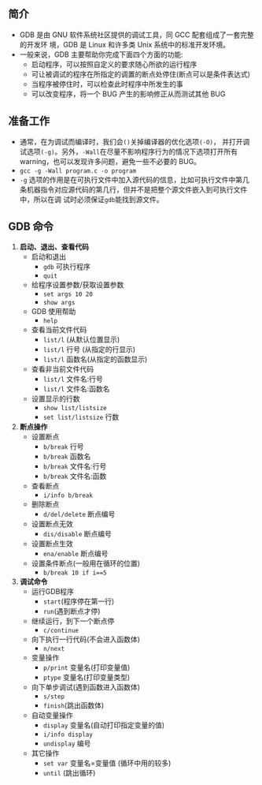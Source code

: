 ## **简介**
- GDB 是由 GNU 软件系统社区提供的调试工具，同 GCC 配套组成了一套完整的开发环 境，GDB 是 Linux 和许多类 Unix 系统中的标准开发环境。
- 一般来说，GDB 主要帮助你完成下面四个方面的功能:
    - 启动程序，可以按照自定义的要求随心所欲的运行程序
    - 可让被调试的程序在所指定的调置的断点处停住(断点可以是条件表达式)
    - 当程序被停住时，可以检查此时程序中所发生的事
    - 可以改变程序，将一个 BUG 产生的影响修正从而测试其他 BUG

## **准备工作**
- 通常，在为调试而编译时，我们会`()`关掉编译器的优化选项`(-O)`， 并打开调 试选项`(-g)`。另外，`-Wall`在尽量不影响程序行为的情况下选项打开所有 warning，也可以发现许多问题，避免一些不必要的 BUG。
- `gcc -g -Wall program.c -o program`
- `-g` 选项的作用是在可执行文件中加入源代码的信息，比如可执行文件中第几条机器指令对应源代码的第几行，但并不是把整个源文件嵌入到可执行文件中，所以在调 试时必须保证`gdb`能找到源文件。

## **GDB 命令**
1.  **启动、退出、查看代码**
    - 启动和退出
        - `gdb` 可执行程序
        - `quit`
    - 给程序设置参数/获取设置参数
        - `set args 10 20`
        - `show args`
    - GDB 使用帮助
        - `help`
    - 查看当前文件代码
        - `list/l` (从默认位置显示)
        - `list/l` 行号 (从指定的行显示)
        - `list/l` 函数名(从指定的函数显示)
    - 查看非当前文件代码
        - `list/l` 文件名:行号
        - `list/l` 文件名:函数名
    - 设置显示的行数
        - `show list/listsize`
        - `set list/listsize` 行数
2.  **断点操作**
    - 设置断点
        - `b/break` 行号
        - `b/break` 函数名
        - `b/break` 文件名:行号
        - `b/break` 文件名:函数
    - 查看断点
        - `i/info b/break`
    - 删除断点
        - `d/del/delete` 断点编号
    - 设置断点无效
        - `dis/disable` 断点编号
    - 设置断点生效
        - `ena/enable` 断点编号
    - 设置条件断点(一般用在循环的位置)
        - `b/break 10 if i==5`
3.  **调试命令**
    - 运行GDB程序
        - `start`(程序停在第一行)
        - `run`(遇到断点才停)
    - 继续运行，到下一个断点停
        - `c/continue`
    - 向下执行一行代码(不会进入函数体) 
        - `n/next`
    - 变量操作
        - `p/print` 变量名(打印变量值) 
        - `ptype` 变量名(打印变量类型)
    - 向下单步调试(遇到函数进入函数体) 
        - `s/step`
        - `finish`(跳出函数体)
    - 自动变量操作
        - `display` 变量名(自动打印指定变量的值) 
        - `i/info display`
        - `undisplay` 编号
    - 其它操作
        - `set var` 变量名=变量值 (循环中用的较多)
        - `until` (跳出循环)
